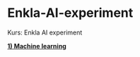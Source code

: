# Enkla-AI-experiment
Kurs: Enkla AI experiment

[**1) Machine learning**](https://colab.research.google.com/github/KjelleJ/enkla-ai-experiment/blob/main/mnist_simple.ipynb)
